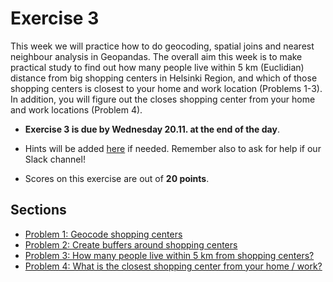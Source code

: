 # Exercise 3

This week we will practice how to do geocoding, spatial joins and nearest neighbour analysis in Geopandas. The overall aim this week is to make practical study to find out how many people live within 5 km (Euclidian) distance from big shopping centers in Helsinki Region, and which of those shopping centers is closest to your home and work location (Problems 1-3). In addition, you will figure out the closes shopping center from your home and work locations (Problem 4). 

- **Exercise 3 is due by Wednesday 20.11. at the end of the day**.

- Hints will be added [here](https://automating-gis-processes.github.io/2018/lessons/L3/exercise-3.html) if needed. Remember also to ask for help if our Slack channel!

- Scores on this exercise are out of **20 points**.

## Sections

 - [Problem 1: Geocode shopping centers](Exercise-3-Problem-1-3.ipynb#problem-1-geocode-shopping-centers-5-points)
 - [Problem 2: Create buffers around shopping centers](Exercise-3-Problem-1-3.ipynb#problem-2-create-buffers-around-shopping-centers-5-points)
 - [Problem 3: How many people live within 5 km from shopping centers?](Exercise-3-Problem-1-3.ipynb#problem-3-how-many-people-live-within-5-km-from-shopping-centers-5-points)
 - [Problem 4: What is the closest shopping center from your home / work?](Exercise-3-Problem-4)
 
